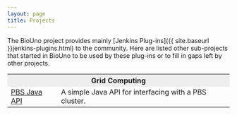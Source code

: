 ```yaml
---
layout: page
title: Projects
---
```


The BioUno project provides mainly [Jenkins Plug-ins]({{ site.baseurl }}jenkins-plugins.html) to the 
community. Here are listed other sub-projects that started in BioUno to be used by these plug-ins 
or to fill in gaps left by other projects.

<table class="pure-table pure-table-bordered" style='width: 100%'>
	<tbody>
		<tr>
			<th colspan="2" style="background-color: #EEEEEE">Grid Computing</th>
		</tr>
		<tr>
			<td><a href="https://github.com/biouno/pbs-java-api" title="PBS Java API">PBS Java API</a></td>
			<td>A simple Java API for interfacing with a PBS cluster.</td>
		</tr>
	</tbody>
</table>